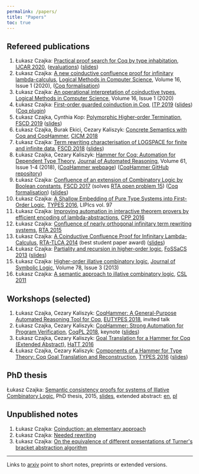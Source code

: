 ```yaml
---
permalink: /papers/
title: "Papers"
toc: true
---
```


Refereed publications
---------------------

1. Łukasz Czajka: [Practical proof search for Coq by type inhabitation](/papers/sauto.pdf),
[IJCAR 2020](https://ijcar2020.org), ([evaluations](https://www.mimuw.edu.pl/~lukaszcz/sauto/index.html)) ([slides](sauto-pres.pdf))
2. Łukasz Czajka: [A new coinductive confluence proof for infinitary lambda-calculus](https://lmcs.episciences.org/6194), [Logical Methods in Computer Science](https://lmcs.episciences.org/),
Volume 16, Issue 1 (2020), ([Coq formalisation](https://github.com/lukaszcz/infinitary-confluence))
3. Łukasz Czajka: [An  operational interpretation of coinductive types](https://lmcs.episciences.org/paper/view/id/6097), [Logical Methods in Computer Science](https://lmcs.episciences.org/), Volume 16, Issue 1 (2020)
4. Łukasz Czajka: [First-order guarded coinduction in Coq](/papers/focoind.pdf), [ITP 2019](https://itp19.cecs.pdx.edu/) ([slides](/papers/pres-focoind.pdf)) ([Coq plugin](https://github.com/lukaszcz/coinduction))
5. Łukasz Czajka, Cynthia Kop: [Polymorphic Higher-order Termination](https://arxiv.org/abs/1904.09859), [FSCD 2019](http://easyconferences.eu/fscd2019/) ([slides](/papers/fscd2019-pres.pdf))
6. Łukasz Czajka, Burak Ekici, Cezary Kaliszyk: [Concrete Semantics with Coq and CoqHammer](cicm2018.pdf), [CICM 2018](https://cicm-conference.org/2018/)
7. Łukasz Czajka: [Term rewriting characterisation of LOGSPACE for finite and infinite data](/papers/logspace.pdf), [FSCD 2018](http://www.cs.le.ac.uk/events/fscd2018/) ([slides](/papers/logspace-pres.pdf))
8. Łukasz Czajka, Cezary Kaliszyk: [Hammer for Coq: Automation for Dependent Type Theory](https://link.springer.com/article/10.1007/s10817-018-9458-4), [Journal of Automated Reasoning](https://link.springer.com/journal/10817), Volume 61, Issue 1-4 (2018), ([CoqHammer webpage](https://coqhammer.github.io)) ([CoqHammer GitHub repository](https://github.com/lukaszcz/coqhammer))
9. Łukasz Czajka: [Confluence of an extension of Combinatory Logic by Boolean constants](https://drops.dagstuhl.de/opus/volltexte/2017/7736/), [FSCD 2017](http://www.cs.ox.ac.uk/conferences/fscd2017/)  (solves [RTA open problem 15](http://www.win.tue.nl/rtaloop/problems/15.html)) ([Coq formalisation](https://github.com/lukaszcz/clc)) ([slides](/papers/pres-fscd2017.pdf))
10. Łukasz Czajka: [A Shallow Embedding of Pure Type Systems into First-Order Logic](http://drops.dagstuhl.de/opus/volltexte/2018/9853/), [TYPES 2016](http://drops.dagstuhl.de/opus/portals/lipics/index.php?semnr=16091), LIPIcs vol. 97
11. Łukasz Czajka: [Improving automation in interactive theorem provers by efficient encoding of lambda-abstractions](combs.pdf), [CPP 2016](https://people.csail.mit.edu/adamc/cpp16/)
12. Łukasz Czajka: [Confluence of nearly orthogonal infinitary term rewriting systems](itrs.pdf), [RTA 2015](http://rdp15.mimuw.edu.pl/index.php?site=rta)
13. Łukasz Czajka: [A Coinductive Confluence Proof for Infinitary Lambda-Calculus](coind.pdf), [RTA-TLCA 2014](http://vsl2014.at/rta-tlca/) (best student paper award) ([slides](/papers/pres-rtatlca2014.pdf))
14. Łukasz Czajka: [Partiality and recursion in higher-order logic](http://arxiv.org/abs/1210.2039), [FoSSaCS 2013](http://www.etaps.org/index.php/2013/fossacs) ([slides](/papers/fossacs.pdf))
15. Łukasz Czajka: [Higher-order illative combinatory logic](http://arxiv.org/abs/1202.3672), [Journal of Symbolic Logic](http://www.aslonline.org/journals-journal.html), Volume 78, Issue 3 (2013)
16. Łukasz Czajka: [A semantic approach to illative combinatory logic](http://drops.dagstuhl.de/opus/volltexte/2011/3230/pdf/17.pdf), [CSL 2011](http://www.eacsl.org/csl11/)

Workshops (selected)
--------------------

1. Łukasz Czajka, Cezary Kaliszyk: [CoqHammer: A General-Purpose Automated Reasoning Tool for Coq](https://eutypes.cs.ru.nl/eutypes_pmwiki/uploads/Meetings/Czajlka.pdf), [EUTYPES 2018](https://eutypes.cs.ru.nl/Meetings/EUTYPES2018), invited talk
2. Łukasz Czajka, Cezary Kaliszyk: [CoqHammer: Strong Automation for Program Verification](https://popl18.sigplan.org/event/coqpl-2018-coqhammer-strong-automation-for-program-verification), [CoqPL 2018](https://popl18.sigplan.org/track/CoqPL-2018), keynote
([slides](/papers/coqpl-pres.pdf))
3. Łukasz Czajka, Cezary Kaliszyk: [Goal Translation for a Hammer for Coq (Extended Abstract)](http://dx.doi.org/10.4204/EPTCS.210.4), [HaTT 2016](https://hatt2016.inria.fr/)
4. Łukasz Czajka, Cezary Kaliszyk: [Components of a Hammer for Type Theory: Coq Goal Translation and Reconstruction](http://www.types2016.uns.ac.rs/images/abstracts/czajka.pdf), [TYPES 2016](http://www.types2016.uns.ac.rs) ([slides](/papers/types2016.pdf))

PhD thesis
----------

Łukasz Czajka: [Semantic consistency proofs for systems of Illative Combinatory Logic](phd.pdf),
PhD thesis, 2015, [slides](pres-phd.pdf), extended abstract: [en](aut-en.pdf), [pl](aut-pl.pdf)

Unpublished notes
-----------------

1. Łukasz Czajka: [Coinduction: an elementary approach](https://arxiv.org/abs/1501.04354)
2. Łukasz Czajka: [Needed rewriting](/papers/needed.pdf)
3. Łukasz Czajka: [On the equivalence of different presentations of Turner's bracket abstraction algorithm](http://arxiv.org/abs/1510.03794)

---

Links to [arxiv](http://arxiv.org) point to short notes, preprints or
extended versions.
